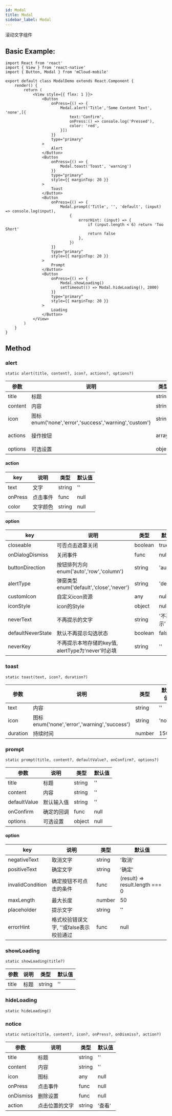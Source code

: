 ```yaml
---
id: Modal
title: Modal
sidebar_label: Modal
---
```


滚动文字组件

## Basic Example:

```SnackPlayer name=modal-simple
import React from 'react'
import { View } from 'react-native'
import { Button, Modal } from 'mCloud-mobile'

export default class ModalDemo extends React.Component {
    render() {
        return (
            <View style={{ flex: 1 }}>
                <Button
                    onPress={() => {
                        Modal.alert('Title','Some Content Text', 'none',[{
                            text:'Confirm',
                            onPress:() => console.log('Pressed'),
                            color: 'red',
                        }])
                    }}
                    type="primary"
                >
                    Alert
                </Button>
                <Button
                    onPress={() => {
                        Modal.toast('Toast', 'warning')
                    }}
                    type="primary"
                    style={{ marginTop: 20 }}
                >
                    Toast
                </Button>
                <Button
                    onPress={() => {
                        Modal.prompt('Title', '', 'default', (input) => console.log(input),
                            {
                                errorHint: (input) => {
                                    if (input.length < 6) return 'Too Short'
                                    return false
                                },
                            })
                    }}
                    type="primary"
                    style={{ marginTop: 20 }}
                >
                    Prompt
                </Button>
                <Button
                    onPress={() => {
                        Modal.showLoading()
                        setTimeout(() => Modal.hideLoading(), 2000)
                    }}
                    type="primary"
                    style={{ marginTop: 20 }}
                >
                    Loading
                </Button>
            </View>
        )
    }
}
```

## Method

### alert

```
static alert(title, content?, icon?, actions?, options?)
```

参数 | 说明 | 类型 | 默认值
----|-----|------|------
| title    | 标题  |   string   |   ''  |
| content    | 内容 | string | ''|
| icon  | 图标 enum('none','error','success','warning','custom') | string | 'none' |
| actions   | 操作按钮  | array<action> |    [{text:'确定'}]  |
| options    | 可选设置 | object |   null  |

#### action

key | 说明 | 类型 | 默认值
----|-----|------|------
| text    | 文字  |   string   |   ''  |
| onPress    | 点击事件 | func | null |
| color  | 文字颜色 | string | null |

#### option

key | 说明 | 类型 | 默认值
----|-----|------|------
| closeable    | 可否点击遮罩关闭  |   boolean   |   true  |
| onDialogDismiss    | 关闭事件 | func | null |
| buttonDirection  | 按钮排列方向 enum('auto','row','column') | string | 'auto' |
| alertType  | 弹窗类型 enum('default','close','never')| string | 'default' |
| customIcon  | 自定义icon资源 | any | null |
| iconStyle  | icon的Style | object | null |
| neverText  | 不再提示的文字 | string | '不再提示' |
| defaultNeverState  | 默认不再提示勾选状态 | boolean | false |
| neverKey  | 不再提示本地存储的key值, alertType为'never'时必填 | string | '' |

### toast

```
static toast(text, icon?, duration?)
```

参数 | 说明 | 类型 | 默认值
----|-----|------|------
| text    | 内容  |   string   |   ''  |
| icon  | 图标 enum('none','error','warning','success') | string | 'none' |
| duration   | 持续时间  | number |    1500  |

### prompt

```
static prompt(title, content?, defaultValue?, onConfirm?, options?)
```

参数 | 说明 | 类型 | 默认值
----|-----|------|------
| title    | 标题  |   string   |   ''  |
| content    | 内容 | string | ''|
| defaultValue  | 默认输入值 | string | '' |
| onConfirm   | 确定的回调  | func |    null  |
| options    | 可选设置 | object |   null  |

#### option

key | 说明 | 类型 | 默认值
----|-----|------|------
| negativeText    | 取消文字  | string | '取消' |
| positiveText    | 确定文字 | string | '确定' |
| invalidCondition  | 确定按钮不可点击的条件 | func | (result) => result.length === 0 |
| maxLength  | 最大长度 | number | 50 |
| placeholder  | 提示文字 | string | '' |
| errorHint  | 格式校验错误文字, ''或false表示校验通过 | func | null |

### showLoading

```
static showLoading(title?)
```

参数 | 说明 | 类型 | 默认值
----|-----|------|------
| title    | 标题  |   string   |   ''  |

### hideLoading

```
static hideLoading()
```

### notice

```
static notice(title, content?, icon?, onPress?, onDismiss?, action?)
```

参数 | 说明 | 类型 | 默认值
----|-----|------|------
| title    | 标题  |   string   |   ''  |
| content    | 内容 | string | ''|
| icon  | 图标 | any | null |
| onPress   | 点击事件  | func | null |
| onDismiss | 删除设置  | func | null |
| action | 点击位置的文字  | string | '查看' |

